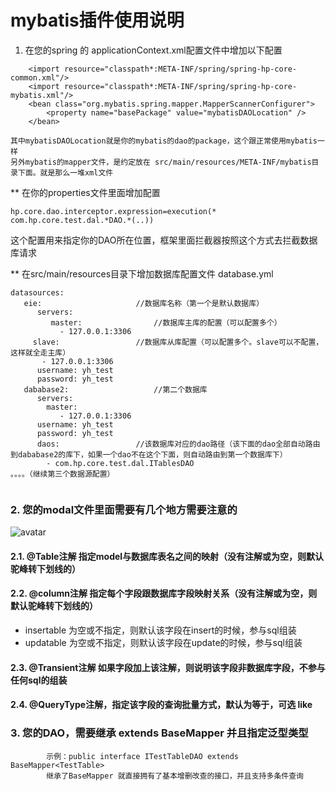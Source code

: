 # mybatis插件使用说明  

1. 在您的spring 的 applicationContext.xml配置文件中增加以下配置
	
```xml?linenums=true
	<import resource="classpath*:META-INF/spring/spring-hp-core-common.xml"/>
	<import resource="classpath*:META-INF/spring/spring-hp-core-mybatis.xml"/>
	<bean class="org.mybatis.spring.mapper.MapperScannerConfigurer">
		<property name="basePackage" value="mybatisDAOLocation" />
	</bean>
```
`其中mybatisDAOLocation就是你的mybatis的dao的package，这个跟正常使用mybatis一样`  
`另外mybatis的mapper文件，是约定放在 src/main/resources/META-INF/mybatis目录下面。就是那么一堆xml文件`   

** 在你的properties文件里面增加配置   
```
hp.core.dao.interceptor.expression=execution(* com.hp.core.test.dal.*DAO.*(..))  
```
这个配置用来指定你的DAO所在位置，框架里面拦截器按照这个方式去拦截数据库请求   

** 在src/main/resources目录下增加数据库配置文件 database.yml
```
datasources:
   eie:						//数据库名称（第一个是默认数据库）
      servers:
         master:				//数据库主库的配置（可以配置多个）
           - 127.0.0.1:3306
	 slave:					//数据库从库配置（可以配置多个。slave可以不配置，这样就全走主库）
	   - 127.0.0.1:3306
      username: yh_test
      password: yh_test
   dababase2:					//第二个数据库
      servers:
        master:
           - 127.0.0.1:3306
      username: yh_test
      password: yh_test
      daos:					//该数据库对应的dao路径（该下面的dao全部自动路由到dababase2的库下，如果一个dao不在这个下面，则自动路由到第一个数据库下）
        - com.hp.core.test.dal.ITablesDAO
。。。。（继续第三个数据源配置）


```


### 2. 您的modal文件里面需要有几个地方需要注意的
![avatar](http://imgboys1.yohobuy.com/cmsimg01/2018/06/06/14/55/017fea5ab5828b098a7b652c0a5bbf8161.png?imageView2/2/w/600)   

  #### 2.1. @Table注解  指定model与数据库表名之间的映射（没有注解或为空，则默认驼峰转下划线的）   
  #### 2.2. @column注解  指定每个字段跟数据库字段映射关系（没有注解或为空，则默认驼峰转下划线的）   
   - insertable   为空或不指定，则默认该字段在insert的时候，参与sql组装  
   - updatable    为空或不指定，则默认该字段在update的时候，参与sql组装   
  #### 2.3. @Transient注解	 如果字段加上该注解，则说明该字段非数据库字段，不参与任何sql的组装	 
  #### 2.4. @QueryType注解，指定该字段的查询批量方式，默认为等于，可选 like 
	 
### 3. 您的DAO，需要继承  extends BaseMapper<T>   并且指定泛型类型   
			示例：public interface ITestTableDAO extends BaseMapper<TestTable>   
			继承了BaseMapper 就直接拥有了基本增删改查的接口，并且支持多条件查询
	 	
	
